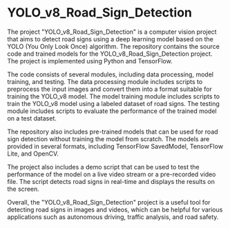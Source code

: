 # YOLO_v8_Road_Sign_Detection
The project "YOLO_v8_Road_Sign_Detection" is a computer vision project that aims to detect road signs using a deep learning model based on the YOLO (You Only Look Once) algorithm.
The repository contains the source code and trained models for the YOLO_v8_Road_Sign_Detection project. The project is implemented using Python and TensorFlow.

The code consists of several modules, including data processing, model training, and testing. The data processing module includes scripts to preprocess the input images and convert them into a format suitable for training the YOLO_v8 model. The model training module includes scripts to train the YOLO_v8 model using a labeled dataset of road signs. The testing module includes scripts to evaluate the performance of the trained model on a test dataset.

The repository also includes pre-trained models that can be used for road sign detection without training the model from scratch. The models are provided in several formats, including TensorFlow SavedModel, TensorFlow Lite, and OpenCV.

The project also includes a demo script that can be used to test the performance of the model on a live video stream or a pre-recorded video file. The script detects road signs in real-time and displays the results on the screen.

Overall, the "YOLO_v8_Road_Sign_Detection" project is a useful tool for detecting road signs in images and videos, which can be helpful for various applications such as autonomous driving, traffic analysis, and road safety.
